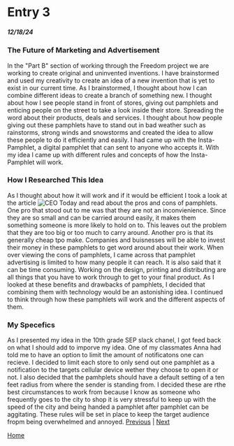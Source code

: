 # Entry 3
##### 12/18/24

### The Future of Marketing and Advertisement
In the "Part B" section of working through the Freedom project we are working to create original and uninvented inventions. I have brainstormed and used my creativity to create an idea of a new invention that is yet to exist in our current time. As I brainstormed, I thought about how I can combine different ideas to create a branch of something new. I thought about how I see people stand in front of stores, giving out pamphlets and enticing people on the street to take a look inside their store. Spreading the word about their products, deals and services. I thought about how people giving out these pamphlets have to stand out in bad weather such as rainstorms, strong winds and snowstorms and created the idea to allow these people to do it efficiently and easily. I had came up with the Insta-Pamphlet, a digital pamphlet that can sent to anyone who accepts it. With my idea I came up with different rules and concepts of how the Insta-Pamphlet will work.

### How I Researched This Idea
As I thought about how it will work and if it would be efficient I took a look at the article <img src= "https://www.ceotodaymagazine.com/2022/07/pros-and-cons-of-pamphlet-advertisement-in-2022/#:~:text=different%20online%20platforms.-,Conclusion,to%20ensure%20a%20positive%20result" alt="CEO Today"> and read about the pros and cons of pamphlets. One pro that stood out to me was that they are not an inconvienience. Since they are so small and can be carried around easily, it makes them something someone is more likely to hold on to. This leaves out the problem that they are too big or too much to carry around. Another pro is that its generally cheap tpo make. Companies and buisnesses will be able to invest their money in these pamphlets to get word around about their work. When over viewing the cons of pamphlets, I came across that pamphlet advertising is limited to how many people it can reach. It is also said that it can be time consuming. Working on the design, printing and distributing are all things that you have to work through to get to your final product. As I looked at these benefits and drawbacks of pamphlets, I decided that combining them with technology would be an astonishing idea. I continued to think through how these pamphlets will work and the different aspects of them.

### My Specefics
As I presented my idea in the 10th grade SEP slack chanel, I got feed back on what I should add to imporve my idea. One of  my classmates Anna had told me to have an option to limit the amount of notificatons one can recieve. I decided to limit each store to only send out one pamphlet as a notification to the targets cellular device wether they choose to open it or not. I also decided that the pamhplets should have a default setting of a ten feet radius from where the sender is standing from. I decided these are rthe best circumstances to work from because I know as someone who frequently goes to the city to shop it is very stressful to keep up with the speed of the city and being handed a pamphlet after pamphlet can be aggitating. These rules will be set in place to keep the target audience fropm being overwhelmed and annoyed.
[Previous](entry02.md) | [Next](entry04.md)

[Home](../README.md)
